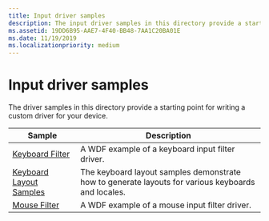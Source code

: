 ```yaml
---
title: Input driver samples
description: The input driver samples in this directory provide a starting point for writing a custom driver for your device.
ms.assetid: 19DD6B95-AAE7-4F40-BB48-7AA1C20BA01E
ms.date: 11/19/2019
ms.localizationpriority: medium
---
```


# Input driver samples

The driver samples in this directory provide a starting point for writing a custom driver for your device.

| Sample | Description |
| --- | --- |
| [Keyboard Filter](/samples/microsoft/windows-driver-samples/keyboard-input-wdf-filter-driver-kbfiltr) | A WDF example of a keyboard input filter driver. |
| [Keyboard Layout Samples](/samples/microsoft/windows-driver-samples/keyboard-layout-samples) | The keyboard layout samples demonstrate how to generate layouts for various keyboards and locales. |
| [Mouse Filter](/samples/microsoft/windows-driver-samples/mouse-input-wdf-filter-driver-moufiltr) | A WDF example of a mouse input filter driver. |